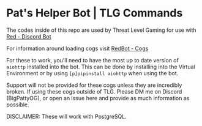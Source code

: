 # Pat's Helper Bot | TLG Commands

The codes inside of this repo are used by Threat Level Gaming for use with [Red - Discord Bot](https://docs.discord.red/en/stable/index.html)

For information around loading cogs visit [RedBot - Cogs](https://docs.discord.red/en/stable/getting_started.html#cogs)

For these to work, you'll need to have the most up to date version of `aiohttp` installed into the bot. This can be done by installing into the Virtual Environment or by using `[p]pipinstall aiohttp` when using the bot.

Support will not be provided for these cogs unless they are incredibly broken. If using these cogs outside of TLG. Please DM me on Discord (BigPattyOG), or open an issue here and provide as much information as possible.

DISCLAIMER: These will work with PostgreSQL. 